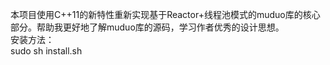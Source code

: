 本项目使用C++11的新特性重新实现基于Reactor+线程池模式的muduo库的核心部分。帮助我更好地了解muduo库的源码，学习作者优秀的设计思想。  
安装方法：  
sudo sh install.sh
